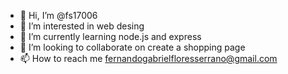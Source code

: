 - 👋 Hi, I’m @fs17006
- 👀 I’m interested in web desing
- 🌱 I’m currently learning node.js and express
- 💞️ I’m looking to collaborate on create a shopping page
- 📫 How to reach me fernandogabrielfloresserrano@gmail.com

<!---
fs17006/fs17006 is a ✨ special ✨ repository because its `README.md` (this file) appears on your GitHub profile.
You can click the Preview link to take a look at your changes.
--->
